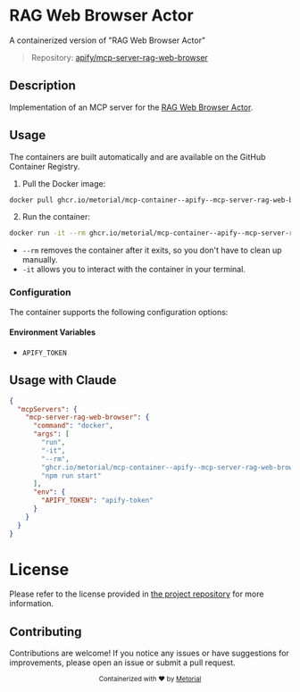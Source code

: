 
# RAG Web Browser Actor

A containerized version of "RAG Web Browser Actor"

> Repository: [apify/mcp-server-rag-web-browser](https://github.com/apify/mcp-server-rag-web-browser)

## Description

Implementation of an MCP server for the [RAG Web Browser Actor](https://apify.com/apify/rag-web-browser).


## Usage

The containers are built automatically and are available on the GitHub Container Registry.

1. Pull the Docker image:

```bash
docker pull ghcr.io/metorial/mcp-container--apify--mcp-server-rag-web-browser--mcp-server-rag-web-browser
```

2. Run the container:

```bash
docker run -it --rm ghcr.io/metorial/mcp-container--apify--mcp-server-rag-web-browser--mcp-server-rag-web-browser 
```

- `--rm` removes the container after it exits, so you don't have to clean up manually.
- `-it` allows you to interact with the container in your terminal.


### Configuration

The container supports the following configuration options:




#### Environment Variables

- `APIFY_TOKEN`




## Usage with Claude

```json
{
  "mcpServers": {
    "mcp-server-rag-web-browser": {
      "command": "docker",
      "args": [
        "run",
        "-it",
        "--rm",
        "ghcr.io/metorial/mcp-container--apify--mcp-server-rag-web-browser--mcp-server-rag-web-browser",
        "npm run start"
      ],
      "env": {
        "APIFY_TOKEN": "apify-token"
      }
    }
  }
}
```

# License

Please refer to the license provided in [the project repository](https://github.com/apify/mcp-server-rag-web-browser) for more information.

## Contributing

Contributions are welcome! If you notice any issues or have suggestions for improvements, please open an issue or submit a pull request.

<div align="center">
  <sub>Containerized with ❤️ by <a href="https://metorial.com">Metorial</a></sub>
</div>
  
